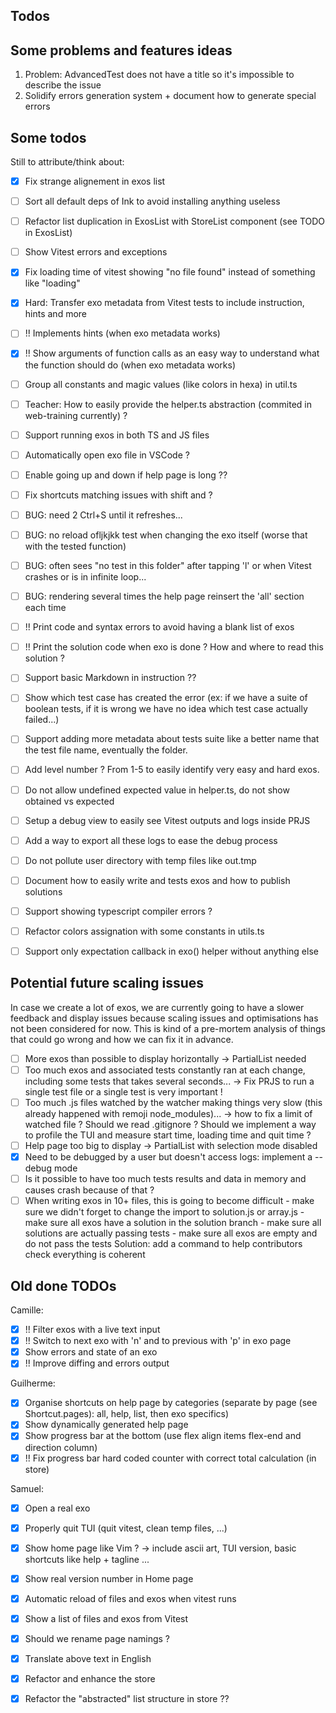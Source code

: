 ## Todos
## Some problems and features ideas
1. Problem: AdvancedTest does not have a title so it's impossible to describe the issue
1. Solidify errors generation system + document how to generate special errors


## Some todos
Still to attribute/think about:
- [x] Fix strange alignement in exos list
- [ ] Sort all default deps of Ink to avoid installing anything useless
- [ ] Refactor list duplication in ExosList with StoreList component (see TODO in ExosList)
- [ ] Show Vitest errors and exceptions
- [x] Fix loading time of vitest showing "no file found" instead of something like "loading"
- [x] Hard: Transfer exo metadata from Vitest tests to include instruction, hints and more
- [ ] !! Implements hints (when exo metadata works)
- [x] !! Show arguments of function calls as an easy way to understand what the function should do (when exo metadata works)
- [ ] Group all constants and magic values (like colors in hexa) in util.ts
- [ ] Teacher: How to easily provide the helper.ts abstraction (commited in web-training currently) ?
- [ ] Support running exos in both TS and JS files
- [ ] Automatically open exo file in VSCode ?
- [ ] Enable going up and down if help page is long ??
- [ ] Fix shortcuts matching issues with shift and ?
- [ ] BUG: need 2 Ctrl+S until it refreshes...
- [ ] BUG: no reload ofljkjkk test when changing the exo itself (worse that with the tested function)
- [ ] BUG: often sees "no test in this folder" after tapping 'l' or when Vitest crashes or is in infinite loop...
- [ ] BUG: rendering several times the help page reinsert the 'all' section each time
- [ ] !! Print code and syntax errors to avoid having a blank list of exos
- [ ] !! Print the solution code when exo is done ? How and where to read this solution ?
- [ ] Support basic Markdown in instruction ??
- [ ] Show which test case has created the error (ex: if we have a suite of boolean tests, if it is wrong we have no idea which test case actually failed...)
- [ ] Support adding more metadata about tests suite like a better name that the test file name, eventually the folder.
- [ ] Add level number ? From 1-5 to easily identify very easy and hard exos.
- [ ] Do not allow undefined expected value in helper.ts, do not show obtained vs expected
- [ ] Setup a debug view to easily see Vitest outputs and logs inside PRJS
- [ ] Add a way to export all these logs to ease the debug process
- [ ] Do not pollute user directory with temp files like out.tmp

- [ ] Document how to easily write and tests exos and how to publish solutions
- [ ] Support showing typescript compiler errors ?
- [ ] Refactor colors assignation with some constants in utils.ts
- [ ] Support only expectation callback in exo() helper without anything else

## Potential future scaling issues
In case we create a lot of exos, we are currently going to have a slower feedback and display issues because scaling issues and optimisations has not been considered for now. This is kind of a pre-mortem analysis of things that could go wrong and how we can fix it in advance.

- [ ] More exos than possible to display horizontally -> PartialList needed
- [ ] Too much exos and associated tests constantly ran at each change, including some tests that takes several seconds... -> Fix PRJS to run a single test file or a single test is very important !
- [ ] Too much .js files watched by the watcher making things very slow (this already happened with remoji node_modules)... -> how to fix a limit of watched file ? Should we read .gitignore ? Should we implement a way to profile the TUI and measure start time, loading time and quit time ?
- [ ] Help page too big to display -> PartialList with selection mode disabled
- [x] Need to be debugged by a user but doesn't access logs: implement a --debug mode
- [ ] Is it possible to have too much tests results and data in memory and causes crash because of that ?
- [ ] When writing exos in 10+ files, this is going to become difficult
		- make sure we didn't forget to change the import to solution.js or array.js
		- make sure all exos have a solution in the solution branch
		- make sure all solutions are actually passing tests
		- make sure all exos are empty and do not pass the tests
	Solution: add a command to help contributors check everything is coherent

## Old done TODOs
Camille:
- [x] !! Filter exos with a live text input
- [x] !! Switch to next exo with 'n' and to previous with 'p' in exo page
- [x] Show errors and state of an exo
- [x] !! Improve diffing and errors output

Guilherme:
- [x] Organise shortcuts on help page by categories (separate by page (see Shortcut.pages): all, help, list, then exo specifics)
- [x] Show dynamically generated help page
- [x] Show progress bar at the bottom (use flex align items flex-end and direction column)
- [x] !! Fix progress bar hard coded counter with correct total calculation (in store)

Samuel:
- [x] Open a real exo
- [x] Properly quit TUI (quit vitest, clean temp files, ...)
- [x] Show home page like Vim ? -> include ascii art, TUI version, basic shortcuts like help + tagline ...
- [x] Show real version number in Home page
- [x] Automatic reload of files and exos when vitest runs
- [x] Show a list of files and exos from Vitest
- [x] Should we rename page namings ?
- [x] Translate above text in English
- [x] Refactor and enhance the store
- [x] Refactor the "abstracted" list structure in store ??

